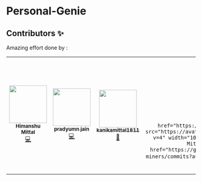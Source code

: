 # Personal-Genie
## Contributors ✨
Amazing effort done by :

<!-- ALL-CONTRIBUTORS-LIST:START - Do not remove or modify this section -->
<!-- prettier-ignore-start -->
<!-- markdownlint-disable -->
<table>
  <tr>
    <td align="center"><a href="https://github.com/HimanshuMittal01"><img src="https://avatars3.githubusercontent.com/u/44058642?v=4" width="100px;" alt=""/><br /><sub><b>Himanshu Mittal</b></sub></a><br /><a href="#" title="Code">💻</a> 
    <td align="center"><a href="https://github.com/pradyumnjain"><img src="https://avatars0.githubusercontent.com/u/44058497?v=4" width="100px;" alt=""/><br /><sub><b>pradyumn jain</b></sub></a><br /><a href="#" title="Code">💻</a></td>
    <td align="center"><a href="https://github.com/kanikamittal1811"><img src="https://avatars1.githubusercontent.com/u/45250144?v=4" width="100px;" alt=""/><br /><sub><b>kanikamittal1811</b></sub></a><br /><a href="#" title="Design">🎨</a></td>     
     <td align="center"><a href="https://github.com/Monacrylic"><img src="https://avatars3.githubusercontent.com/u/44058642?v=4" width="100px;" alt=""/><br /><sub><b>Siddharth Kothari</b></sub></a><br /><a href="#" title="Code">💻</a> 
        
        <td align="center"><a href="https://github.com/HimanshuMittal01"><img src="https://avatars3.githubusercontent.com/u/44058642?v=4" width="100px;" alt=""/><br /><sub><b>Himanshu Mittal</b></sub></a><br /><a href="https://github.com/HimanshuMittal01/knowledge-miners/commits?author=HimanshuMittal01" title="Code">💻</a> 
  </tr>
</table>
